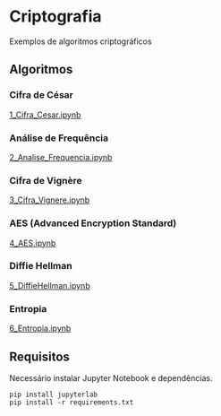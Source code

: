 # Criptografia
Exemplos de algoritmos criptográficos

## Algoritmos

### Cifra de César
[1_Cifra_Cesar.ipynb](algoritmos/1_Cifra_Cesar.ipynb)

### Análise de Frequência
[2_Analise_Frequencia.ipynb](algoritmos/2_Analise_Frequencia.ipynb)

### Cifra de Vignère
[3_Cifra_Vignere.ipynb](algoritmos/3_Cifra_Vignere.ipynb)

### AES (Advanced Encryption Standard)
[4_AES.ipynb](algoritmos/4_AES.ipynb)

### Diffie Hellman
[5_DiffieHellman.ipynb](algoritmos/5_DiffieHellman.ipynb)

### Entropia
[6_Entropia.ipynb](algoritmos/6_Entropia.ipynb)

## Requisitos
Necessário instalar Jupyter Notebook e dependências.
```
pip install jupyterlab
pip install -r requirements.txt
```
